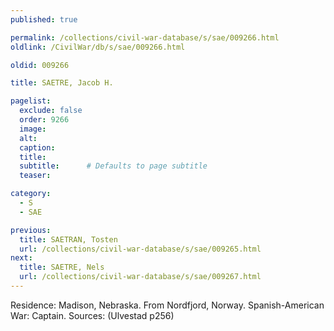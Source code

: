 ```yaml
---
published: true

permalink: /collections/civil-war-database/s/sae/009266.html
oldlink: /CivilWar/db/s/sae/009266.html

oldid: 009266

title: SAETRE, Jacob H.

pagelist:
  exclude: false
  order: 9266
  image: 
  alt:
  caption:
  title:
  subtitle:      # Defaults to page subtitle
  teaser:

category: 
  - S 
  - SAE

previous:
  title: SAETRAN, Tosten
  url: /collections/civil-war-database/s/sae/009265.html  
next:
  title: SAETRE, Nels
  url: /collections/civil-war-database/s/sae/009267.html   
---
```

Residence: Madison, Nebraska. From Nordfjord, Norway. Spanish-American War: Captain. Sources: (Ulvestad p256)
